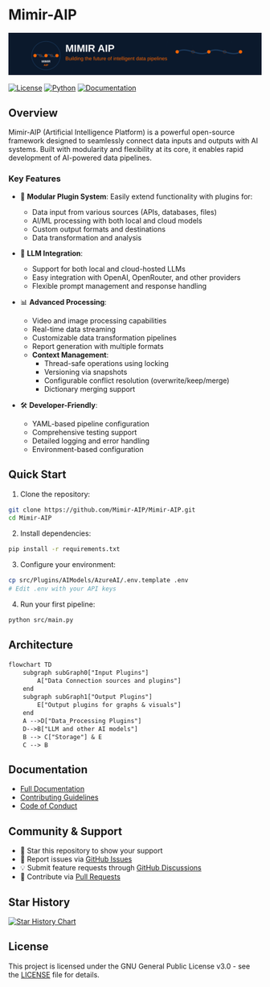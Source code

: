 # Mimir-AIP

<img src="Docs/Assets/mimir-aip-svg-banners.svg" alt="Mimir AIP- Building the future of intelligent data pipelines"/>

[![License](https://img.shields.io/badge/License-GPL%203.0-blue.svg)](LICENSE)
[![Python](https://img.shields.io/badge/Python-3.8%2B-blue)](https://www.python.org/downloads/)
[![Documentation](https://img.shields.io/badge/docs-Documentation.md-green)](Documentation.md)

## Overview

Mimir-AIP (Artificial Intelligence Platform) is a powerful open-source framework designed to seamlessly connect data inputs and outputs with AI systems. Built with modularity and flexibility at its core, it enables rapid development of AI-powered data pipelines.

### Key Features

- 🔌 **Modular Plugin System**: Easily extend functionality with plugins for:
  - Data input from various sources (APIs, databases, files)
  - AI/ML processing with both local and cloud models
  - Custom output formats and destinations
  - Data transformation and analysis

- 🤖 **LLM Integration**: 
  - Support for both local and cloud-hosted LLMs
  - Easy integration with OpenAI, OpenRouter, and other providers
  - Flexible prompt management and response handling

- 📊 **Advanced Processing**:
  - Video and image processing capabilities
  - Real-time data streaming
  - Customizable data transformation pipelines
  - Report generation with multiple formats
  - **Context Management**:
    - Thread-safe operations using locking
    - Versioning via snapshots
    - Configurable conflict resolution (overwrite/keep/merge)
    - Dictionary merging support

- 🛠️ **Developer-Friendly**:
  - YAML-based pipeline configuration
  - Comprehensive testing support
  - Detailed logging and error handling
  - Environment-based configuration

## Quick Start

1. Clone the repository:
```bash
git clone https://github.com/Mimir-AIP/Mimir-AIP.git
cd Mimir-AIP
```

2. Install dependencies:
```bash
pip install -r requirements.txt
```

3. Configure your environment:
```bash
cp src/Plugins/AIModels/AzureAI/.env.template .env
# Edit .env with your API keys
```

4. Run your first pipeline:
```bash
python src/main.py
```

## Architecture

```mermaid
flowchart TD
    subgraph subGraph0["Input Plugins"]
        A["Data Connection sources and plugins"]
    end
    subgraph subGraph1["Output Plugins"]
        E["Output plugins for graphs & visuals"]
    end
    A -->D["Data_Processing Plugins"]
    D-->B["LLM and other AI models"]
    B --> C["Storage"] & E
    C --> B
```

## Documentation

- [Full Documentation](Documentation.md)
- [Contributing Guidelines](CONTRIBUTING.md)
- [Code of Conduct](CODE_OF_CONDUCT.md)

## Community & Support

- 🌟 Star this repository to show your support
- 🐛 Report issues via [GitHub Issues](https://github.com/Mimir-AIP/Mimir-AIP/issues)
- 💡 Submit feature requests through [GitHub Discussions](https://github.com/Mimir-AIP/Mimir-AIP/discussions)
- 🤝 Contribute via [Pull Requests](https://github.com/Mimir-AIP/Mimir-AIP/pulls)

## Star History

[![Star History Chart](https://api.star-history.com/svg?repos=Mimir-AIP/Mimir-AIP&type=Date)](https://www.star-history.com/#Mimir-AIP/Mimir-AIP&Date)

## License

This project is licensed under the GNU General Public License v3.0 - see the [LICENSE](LICENSE) file for details.

